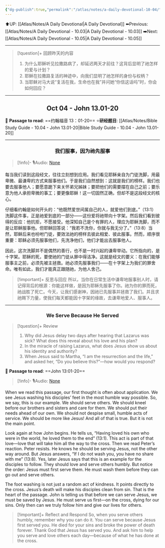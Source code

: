 ```yaml
---
{"dg-publish":true,"permalink":"/atlas/notes/a-daily-devotional-10-04/"}
---
```


 ⬆️UP: [[Atlas/Notes/A Daily Devotional\|A Daily Devotional]]
⬅️Previous: [[Atlas/Notes/A Daily Devotional - 10.03\|A Daily Devotional - 10.03]]
➡️Next: [[Atlas/Notes/A Daily Devotional - 10.05\|A Daily Devotional - 10.05]]

---

> [!question]+ 回顾昨天的内容
> 1. 为什么耶稣听见拉撒路病了，却延迟两天才前往？这背后显明了祂怎样的爱与计划？
> 2. 耶稣在拉撒路复活的神迹中，向我们显明了祂怎样的身份与权柄？
> 3. 当耶稣对马大说“复活在我，生命也在我”并问她“你信这话吗”时，你会如何回应？

---
## <center>Oct 04 - John 13.01-20</center>

📖 **Passage to read**: ==约翰福音 13：01-20==
⭐**研经题目**: [[Atlas/Notes/Bible Study Guide - 10.04 - John 13.01-20\|Bible Study Guide - 10.04 - John 13.01-20]]

---
### <center>我们服事，因为祂先服事</center>

> [!info]- 🎙️Audio: [None]()

每当我们读到这段经文，往往立刻想到应用。我们看见耶稣亲自为门徒洗脚，用最卑微、最谦卑的方式来服事他们。于是我们自然想到：这就是我们的榜样。我们也要去服事他人；要愿意跪下来关怀弟兄姊妹；要把他们的需要摆在自己之前；要乐意为他人承担卑微的事工；要更像耶稣！这一切固然正确，但却不是这段经文的核心。

仔细看约翰是如何开头的：“他既然爱世间属自己的人，就爱他们到底。”（13:1）洗脚这件事，正是祂爱到底的一部分——这份爱将祂带向十字架。然后我们看到彼得的反应：他抗拒，不愿接受。他深知自己是个有罪的人，理应为耶稣洗脚，而不是让耶稣服事他。但耶稣回答说：“我若不洗你，你就与我无分了。”（13:8）当然，耶稣后来也吩咐门徒，要效法祂的榜样去彼此相爱、彼此服事。然而，顺序很重要：耶稣必须先服事他们，先洗净他们，他们才能出去服事他人。

因此，这次洗脚并不是偶然的善行，也不是一时兴起的谦卑举动。它所指向的，是十字架。耶稣的死，要使祂的门徒从罪中得洁净。这就是经文的要义：在我们能够服事主之前，必须先被主拯救。祂必须先服事我们——在十字架上为我们的罪舍命。唯有如此，我们才能真正跟随祂，为他人舍己。

> [!important]+ 反思与回应
所以，当你在日常生活中谦卑地服事别人时，请记得背后的根源：你能这样做，是因为耶稣先服事了你。祂为你的罪而死，祂战胜了死亡。今天，让我们感谢神，因祂已先服事并拯救了我们。并且求祂赐下力量，使我们每天都能因十字架的缘故，去谦卑地爱人、服事人。

---
### <center>We Serve Because He Served</center>

> [!question]+ Review
> 1. Why did Jesus delay two days after hearing that Lazarus was sick? What does this reveal about his love and his plan?
> 2. In the miracle of raising Lazarus, what does Jesus show us about his identity and authority?
> 3. When Jesus said to Martha, “I am the resurrection and the life,” and asked her, “Do you believe this?”—how would you respond?

📖 **Passage to read**: ==John 13:01-20==

> [!info]- 🎙️Audio: [None]()  

When we read this passage, our first thought is often about application. We see Jesus washing his disciples’ feet in the most humble way possible. So, we say, this is our example. We should serve others. We should kneel before our brothers and sisters and care for them. We should put their needs ahead of our own. We should not despise small, humble acts of service. We should be more like Jesus! And all of that is true. But it is not the main point.

Look again at how John begins. He tells us, “Having loved his own who were in the world, he loved them to the end” (13:1). This act is part of that love—love that will take him all the way to the cross. Then we read Peter’s reaction. Peter resists. He knows he should be serving Jesus, not the other way around. But Jesus answers, “If I do not wash you, you have no share with me” (13:8). Yes, later Jesus says that this is an example for the disciples to follow. They should love and serve others humbly. But notice the order: Jesus must first serve them. He must wash them before they can go out and serve others.

The foot washing is not just a random act of kindness. It points directly to the cross. Jesus’s death will make his disciples clean from sin. That is the heart of the passage. John is telling us that before we can serve Jesus, we must be saved by Jesus. He must serve us first—on the cross, dying for our sins. Only then can we truly follow him and give our lives for others.

> [!important]+ Reflect and Respond
So, when you serve others humbly, remember why you can do it. You can serve because Jesus first served you. He died for your sins and broke the power of death forever. Thank God that Jesus has served you. And ask him to help you serve and love others each day—because of what he has done at the cross.

